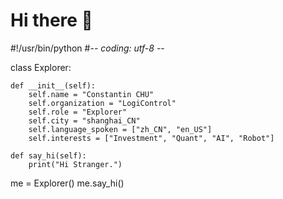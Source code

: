 # Hi there 👋

#!/usr/bin/python
#-*- coding: utf-8 -*-

class Explorer:

    def __init__(self):
        self.name = "Constantin CHU"
        self.organization = "LogiControl"
        self.role = "Explorer"
        self.city = "shanghai_CN"
        self.language_spoken = ["zh_CN", "en_US"]
        self.interests = ["Investment", "Quant", "AI", "Robot"]

    def say_hi(self):
        print("Hi Stranger.")

me = Explorer()
me.say_hi()

